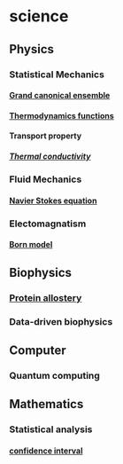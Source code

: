 # science

## Physics

### Statistical Mechanics
#### [Grand canonical ensemble](grand_canonical.md)
#### [Thermodynamics functions](thermodynamic_functions.md)
####  Transport property
##### [Thermal conductivity](thermal_conductivity.md)

###  Fluid Mechanics
#### [Navier Stokes equation](navier_stokes_equation.md)
### Electomagnatism
#### [Born model](Born_model.md)

## Biophysics
### [Protein allostery](protein_allostery.md)
###  Data-driven biophysics

## Computer
###  Quantum computing

## Mathematics

### Statistical analysis
#### [confidence interval](confidence_interval.md)
